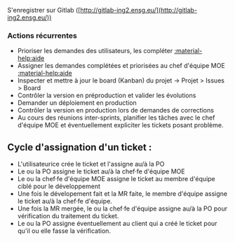 S'enregistrer sur Gitlab ([http://gitlab-ing2.ensg.eu/](http://gitlab-ing2.ensg.eu/))

### Actions récurrentes

* Prioriser les demandes des utilisateurs, les compléter [:material-help:aide](gitlab/issues.md#consultation-des-tickets)
* Assigner les demandes complétées et priorisées au chef d'équipe MOE [:material-help:aide](gitlab/issues.md#changer-lassignation-dun-ticket)
* Inspecter et mettre à jour le board (Kanban) du projet -> Projet > Issues > Board
* Contrôler la version en préproduction et valider les évolutions
* Demander un déploiement en production
* Contrôler la version en production lors de demandes de corrections
* Au cours des réunions inter-sprints, planifier les tâches avec le chef d'équipe MOE et éventuellement expliciter les tickets posant problème.


## Cycle d'assignation d'un ticket :

- L'utilisateurice crée le ticket et l'assigne au/à la PO
- Le ou la PO assigne le ticket au/à la chef·fe d'équipe MOE
- Le ou la chef·fe d'équipe MOE assigne le ticket au membre d'équipe ciblé pour le développement
- Une fois le dévelopement fait et la MR faite, le membre d'équipe assigne le ticket au/à la chef·fe d'équipe.
- Une fois la MR mergée, le ou la chef·fe d'équipe assigne au/à la PO pour vérification du traitement du ticket.
- Le ou la PO assigne éventuellement au client qui a créé le ticket pour qu'il ou elle fasse la vérification.
